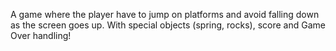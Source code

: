 A game where the player have to jump on platforms and avoid falling down as the screen goes up. With special objects (spring, rocks), score and Game Over handling!